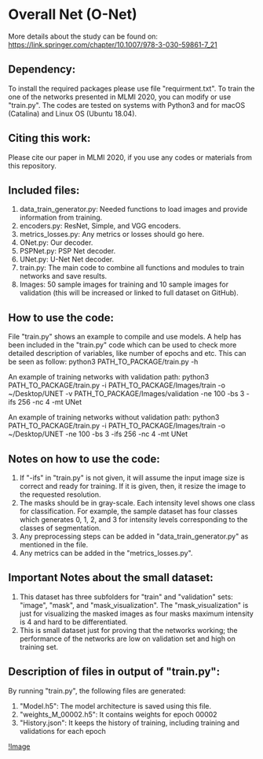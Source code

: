 # Overall Net (O-Net)
More details about the study can be found on:
https://link.springer.com/chapter/10.1007/978-3-030-59861-7_21


## Dependency:
To install the required packages please use file "requirment.txt".
To train the one of the networks presented in MLMI 2020, you can modify or use "train.py".
The codes are tested on systems with Python3 and for macOS (Catalina) and Linux OS (Ubuntu 18.04).



## Citing this work:
Please cite our paper in MLMI 2020, if you use any codes or materials from this repository.



## Included files:
1) data_train_generator.py: Needed functions to load images and provide information from training.
2) encoders.py: ResNet, Simple, and VGG encoders.
3) metrics_losses.py: Any metrics or losses should go here.
4) ONet.py: Our decoder.
5) PSPNet.py: PSP Net decoder.
6) UNet.py: U-Net Net decoder.
7) train.py: The main code to combine all functions and modules to train networks and save results.
8) Images: 50 sample images for training and 10 sample images for validation (this will be increased or linked to full dataset on GitHub).



## How to use the code:
File "train.py" shows an example to compile and use models.
A help has been included in the "train.py" code which can be used to check more detailed description of variables, like number of epochs and etc.
This can be seen as follow:
python3 PATH_TO_PACKAGE/train.py -h

An example of training networks with validation path:
python3 PATH_TO_PACKAGE/train.py -i PATH_TO_PACKAGE/Images/train -o ~/Desktop/UNET -v PATH_TO_PACKAGE/Images/validation -ne 100 -bs 3 -ifs 256 -nc 4 -mt UNet

An example of training networks without validation path:
python3 PATH_TO_PACKAGE/train.py -i PATH_TO_PACKAGE/Images/train -o ~/Desktop/UNET -ne 100 -bs 3 -ifs 256 -nc 4 -mt UNet



## Notes on how to use the code:
1) If "-ifs" in "train.py" is not given, it will assume the input image size is correct and ready for training. If it is given, then, it resize the image to the requested resolution.
2) The masks should be in gray-scale. Each intensity level shows one class for classification. For example, the sample dataset has four classes which generates 0, 1, 2, and 3 for intensity levels corresponding to the classes of segmentation.
3) Any preprocessing steps can be added in "data_train_generator.py" as mentioned in the file.
4) Any metrics can be added in the "metrics_losses.py".



## Important Notes about the small dataset:
1) This dataset has three subfolders for "train" and "validation" sets: "image", "mask", and "mask_visualization". The "mask_visualization" is just for visualizing the masked images as four masks maximum intensity is 4 and hard to be differentiated.
2) This is small dataset just for proving that the networks working; the performance of the networks are low on validation set and high on training set.


## Description of files in output of "train.py":
By running "train.py", the following files are generated:
1) "Model.h5": The model architecture is saved using this file.
2) "weights_M_00002.h5": It contains weights for epoch 00002
3) "History.json": It keeps the history of training, including training and validations for each epoch



[!Image](https://github.com/omaghsoudi/O-Net/blob/master/Sample_images.png)
